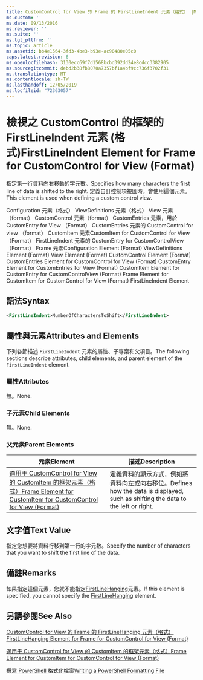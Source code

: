 ```yaml
---
title: CustomControl for View 的 Frame 的 FirstLineIndent 元素（格式） |Microsoft Docs
ms.custom: ''
ms.date: 09/13/2016
ms.reviewer: ''
ms.suite: ''
ms.tgt_pltfrm: ''
ms.topic: article
ms.assetid: bb4e1564-3fd3-4be3-b93e-ac90480e05c0
caps.latest.revision: 6
ms.openlocfilehash: 3130ecc69f7d1568bcbd392dd24e8cdcc3382905
ms.sourcegitcommit: debd2b38fb8070a7357bf1a4bf9cc736f3702f31
ms.translationtype: MT
ms.contentlocale: zh-TW
ms.lasthandoff: 12/05/2019
ms.locfileid: "72363057"
---
```

# <a name="firstlineindent-element-for-frame-for-customcontrol-for-view-format"></a><span data-ttu-id="d5a0c-102">檢視之 CustomControl 的框架的 FirstLineIndent 元素 (格式)</span><span class="sxs-lookup"><span data-stu-id="d5a0c-102">FirstLineIndent Element for Frame for CustomControl for View (Format)</span></span>

<span data-ttu-id="d5a0c-103">指定第一行資料向右移動的字元數。</span><span class="sxs-lookup"><span data-stu-id="d5a0c-103">Specifies how many characters the first line of data is shifted to the right.</span></span> <span data-ttu-id="d5a0c-104">定義自訂控制項視圖時，會使用這個元素。</span><span class="sxs-lookup"><span data-stu-id="d5a0c-104">This element is used when defining a custom control view.</span></span>

<span data-ttu-id="d5a0c-105">Configuration 元素（格式） ViewDefinitions 元素（格式） View 元素（format） CustomControl 元素（format） CustomEntries 元素，用於 CustomEntry for View （Format） CustomEntries 元素的 CustomControl for view （format） CustomItem 元素CustomItem for CustomControl for View （Format） FirstLineIndent 元素的 CustomEntry for CustomControlView （Format） Frame 元素</span><span class="sxs-lookup"><span data-stu-id="d5a0c-105">Configuration Element (Format) ViewDefinitions Element (Format) View Element (Format) CustomControl Element (Format) CustomEntries Element for CustomControl for View (Format) CustomEntry Element for CustomEntries for View (Format) CustomItem Element for CustomEntry for CustomControlView (Format) Frame Element for CustomItem for CustomControl for View (Format) FirstLineIndent Element</span></span>

## <a name="syntax"></a><span data-ttu-id="d5a0c-106">語法</span><span class="sxs-lookup"><span data-stu-id="d5a0c-106">Syntax</span></span>

```xml
<FirstLineIndent>NumberOfCharactersToShift</FirstLineIndent>
```

## <a name="attributes-and-elements"></a><span data-ttu-id="d5a0c-107">屬性與元素</span><span class="sxs-lookup"><span data-stu-id="d5a0c-107">Attributes and Elements</span></span>

<span data-ttu-id="d5a0c-108">下列各節描述 `FirstLineIndent` 元素的屬性、子專案和父項目。</span><span class="sxs-lookup"><span data-stu-id="d5a0c-108">The following sections describe attributes, child elements, and parent element of the `FirstLineIndent` element.</span></span>

### <a name="attributes"></a><span data-ttu-id="d5a0c-109">屬性</span><span class="sxs-lookup"><span data-stu-id="d5a0c-109">Attributes</span></span>

<span data-ttu-id="d5a0c-110">無。</span><span class="sxs-lookup"><span data-stu-id="d5a0c-110">None.</span></span>

### <a name="child-elements"></a><span data-ttu-id="d5a0c-111">子元素</span><span class="sxs-lookup"><span data-stu-id="d5a0c-111">Child Elements</span></span>

<span data-ttu-id="d5a0c-112">無。</span><span class="sxs-lookup"><span data-stu-id="d5a0c-112">None.</span></span>

### <a name="parent-elements"></a><span data-ttu-id="d5a0c-113">父元素</span><span class="sxs-lookup"><span data-stu-id="d5a0c-113">Parent Elements</span></span>

|<span data-ttu-id="d5a0c-114">元素</span><span class="sxs-lookup"><span data-stu-id="d5a0c-114">Element</span></span>|<span data-ttu-id="d5a0c-115">描述</span><span class="sxs-lookup"><span data-stu-id="d5a0c-115">Description</span></span>|
|-------------|-----------------|
|[<span data-ttu-id="d5a0c-116">適用于 CustomControl for View 的 CustomItem 的框架元素（格式）</span><span class="sxs-lookup"><span data-stu-id="d5a0c-116">Frame Element for CustomItem for CustomControl for View (Format)</span></span>](./frame-element-for-customitem-for-customcontrol-for-view-format.md)|<span data-ttu-id="d5a0c-117">定義資料的顯示方式，例如將資料向左或向右移位。</span><span class="sxs-lookup"><span data-stu-id="d5a0c-117">Defines how the data is displayed, such as shifting the data to the left or right.</span></span>|

## <a name="text-value"></a><span data-ttu-id="d5a0c-118">文字值</span><span class="sxs-lookup"><span data-stu-id="d5a0c-118">Text Value</span></span>

<span data-ttu-id="d5a0c-119">指定您想要將資料行移到第一行的字元數。</span><span class="sxs-lookup"><span data-stu-id="d5a0c-119">Specify the number of characters that you want to shift the first line of the data.</span></span>

## <a name="remarks"></a><span data-ttu-id="d5a0c-120">備註</span><span class="sxs-lookup"><span data-stu-id="d5a0c-120">Remarks</span></span>

<span data-ttu-id="d5a0c-121">如果指定這個元素，您就不能指定[FirstLineHanging](./firstlinehanging-element-for-frame-for-customcontrol-for-view-format.md)元素。</span><span class="sxs-lookup"><span data-stu-id="d5a0c-121">If this element is specified, you cannot specify the [FirstLineHanging](./firstlinehanging-element-for-frame-for-customcontrol-for-view-format.md) element.</span></span>

## <a name="see-also"></a><span data-ttu-id="d5a0c-122">另請參閱</span><span class="sxs-lookup"><span data-stu-id="d5a0c-122">See Also</span></span>

[<span data-ttu-id="d5a0c-123">CustomControl for View 的 Frame 的 FirstLineHanging 元素（格式）</span><span class="sxs-lookup"><span data-stu-id="d5a0c-123">FirstLineHanging Element for Frame for CustomControl for View (Format)</span></span>](./firstlinehanging-element-for-frame-for-customcontrol-for-view-format.md)

[<span data-ttu-id="d5a0c-124">適用于 CustomControl for View 的 CustomItem 的框架元素（格式）</span><span class="sxs-lookup"><span data-stu-id="d5a0c-124">Frame Element for CustomItem for CustomControl for View (Format)</span></span>](./frame-element-for-customitem-for-customcontrol-for-view-format.md)

[<span data-ttu-id="d5a0c-125">撰寫 PowerShell 格式化檔案</span><span class="sxs-lookup"><span data-stu-id="d5a0c-125">Writing a PowerShell Formatting File</span></span>](./writing-a-powershell-formatting-file.md)
